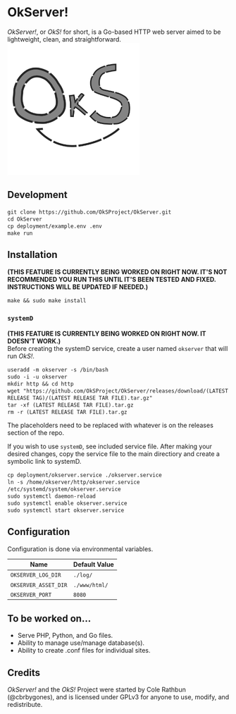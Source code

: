 # OkServer!
_OkServer!_, or _OkS!_ for short, is a Go-based HTTP web server aimed to be lightweight, clean, and straightforward.
<img src="OkS.svg" width="300px" />

## Development
    git clone https://github.com/OkSProject/OkServer.git
    cd OkServer
    cp deployment/example.env .env
    make run

## Installation
**(THIS FEATURE IS CURRENTLY BEING WORKED ON RIGHT NOW. IT'S NOT RECOMMENDED YOU RUN THIS UNTIL IT'S BEEN TESTED AND FIXED. INSTRUCTIONS WILL BE UPDATED IF NEEDED.)**
<br>

    make && sudo make install

### `systemD`
**(THIS FEATURE IS CURRENTLY BEING WORKED ON RIGHT NOW. IT DOESN'T WORK.)**
<br>
Before creating the systemD service, create a user named `okserver` that will run *OkS!*.
    
    useradd -m okserver -s /bin/bash
    sudo -i -u okserver
    mkdir http && cd http
    wget "https://github.com/OkSProject/OkServer/releases/download/(LATEST RELEASE TAG)/(LATEST RELEASE TAR FILE).tar.gz"
    tar -xf (LATEST RELEASE TAR FILE).tar.gz
    rm -r (LATEST RELEASE TAR FILE).tar.gz

The placeholders need to be replaced with whatever is on the releases section of the repo.

If you wish to use `systemD`, see included service file. After making your desired changes, copy the service file to the main directiory and create a symbolic link to systemD.

    cp deployment/okserver.service ./okserver.service
    ln -s /home/okserver/http/okserver.service /etc/systemd/system/okserver.service
    sudo systemctl daemon-reload
    sudo systemctl enable okserver.service
    sudo systemctl start okserver.service

## Configuration
Configuration is done via environmental variables.

| Name | Default Value |
| --- | --- |
| `OKSERVER_LOG_DIR` | `./log/` |
| `OKSERVER_ASSET_DIR` | `./www/html/` |
| `OKSERVER_PORT` | `8080` |

## To be worked on...
- Serve PHP, Python, and Go files.
- Ability to manage use/manage database(s).
- Ability to create .conf files for individual sites.

## Credits
_OkServer!_ and the _OkS!_ Project were started by Cole Rathbun (@cbrbygones), and is licensed under GPLv3 for anyone to use, modify, and redistribute.
